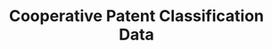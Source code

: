 ---
bigquery: https://console.cloud.google.com/bigquery?p=patents-public-data&d=cpc&page=dataset
citation: '“Cooperative Patent Classification” by the EPO and USPTO, for public use. '
contributors: EPO, USPTO
cost: None
description: Cooperative Patent Classification Data contains the scheme and definitions
  of the Cooperative Patent Classification system for classifying patent documents.
  The CPC is the result of a partnership between the EPO and the USPTO in their joint
  effort to develop a common, internationally compatible classification system for
  technical documents, in particular patent publications, which will be used by both
  offices in the patent granting process
documentation: https://www.cooperativepatentclassification.org/cpcSchemeAndDefinitions
last_edit: Mon, 04 Apr 2022 19:07:06 GMT
location: https://www.cooperativepatentclassification.org/index
maintained_by: USPTO, EPO
schema_fields: '[''definition'', ''sizeCache'', ''parents'', ''ipcConcordant'', ''residualReferences'',
  ''ipc_concordant'', ''titleFull'', ''residual_references'', ''application_references'',
  ''limiting_references'', ''informativeReferences'', ''status'', ''not_allocatable'',
  ''breakdownCode'', ''breakdown_code'', ''dateRevised'', ''glossary'', ''childGroups'',
  ''child_groups'', ''informative_references'', ''children'', ''level'', ''symbol'',
  ''title_full'', ''applicationReferences'', ''synonyms'', ''date_revised'', ''titlePart'',
  ''limitingReferences'', ''additional_only'', ''title_part'', ''notAllocatable'']'
shortname: cooperative_patent_classification
tags:
- patents
- science
title: Cooperative Patent Classification Data
uuid: 984374a7-16e9-4b35-9445-458daceb01bf
---